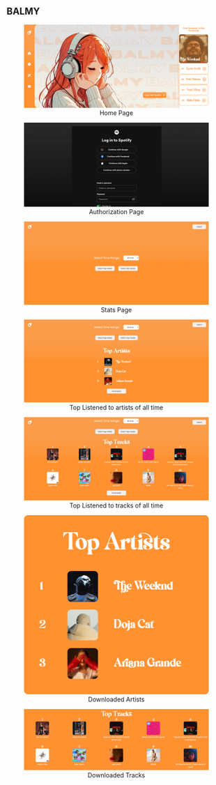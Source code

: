 ## BALMY

<div align="center">
    <figure>
        <img src="readme_imgs/home.png" alt="Home Page" />
        <figcaption>Home Page</figcaption>
    </figure>
    <figure>
        <img src="readme_imgs/authorization.png" alt="Authorization Page" />
        <figcaption>Authorization Page</figcaption>
    </figure>
    <figure>
        <img src="readme_imgs/stats-page.png" alt="Stats Page" />
        <figcaption>Stats Page</figcaption>
    </figure>
    <figure>
        <img src="readme_imgs/top-artists.png" alt="Top Listened to artists of all time" />
        <figcaption>Top Listened to artists of all time</figcaption>
    </figure>
    <figure>
        <img src="readme_imgs/top-tracks.png" alt="Top Listened to tracks of all time" />
        <figcaption>Top Listened to tracks of all time</figcaption>
    </figure>
    <figure>
        <img src="readme_imgs/download-artists.png" alt="Downloaded Artists" />
        <figcaption>Downloaded Artists</figcaption>
    </figure>
    <figure>
        <img src="readme_imgs/download-tracks.png" alt="Downloaded Tracks" />
        <figcaption>Downloaded Tracks</figcaption>
    </figure>
</div>
